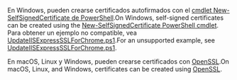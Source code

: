 <span data-ttu-id="07d54-101">En Windows, pueden crearse certificados autofirmados con el [cmdlet New-SelfSignedCertificate de PowerShell](/powershell/module/pkiclient/new-selfsignedcertificate?view=win10-ps).</span><span class="sxs-lookup"><span data-stu-id="07d54-101">On Windows, self-signed certificates can be created using the [New-SelfSignedCertificate PowerShell cmdlet](/powershell/module/pkiclient/new-selfsignedcertificate?view=win10-ps).</span></span> <span data-ttu-id="07d54-102">Para obtener un ejemplo no compatible, vea [UpdateIISExpressSSLForChrome.ps1](https://github.com/dotnet/AspNetCore.Docs/tree/master/aspnetcore/includes/make-x509-cert/UpdateIISExpressSSLForChrome.ps1).</span><span class="sxs-lookup"><span data-stu-id="07d54-102">For an unsupported example, see [UpdateIISExpressSSLForChrome.ps1](https://github.com/dotnet/AspNetCore.Docs/tree/master/aspnetcore/includes/make-x509-cert/UpdateIISExpressSSLForChrome.ps1).</span></span>

<span data-ttu-id="07d54-103">En macOS, Linux y Windows, pueden crearse certificados con [OpenSSL](https://www.openssl.org/).</span><span class="sxs-lookup"><span data-stu-id="07d54-103">On macOS, Linux, and Windows, certificates can be created using [OpenSSL](https://www.openssl.org/).</span></span>
